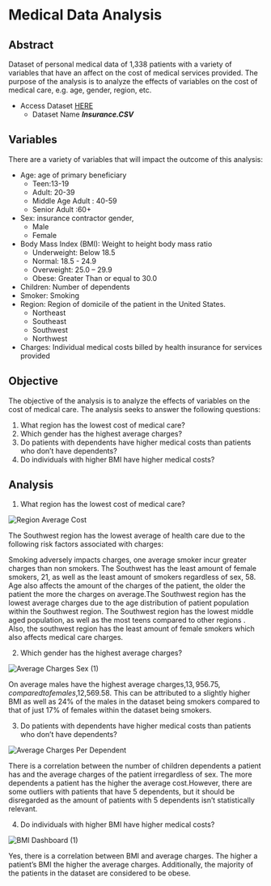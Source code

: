 # Medical Data Analysis

## Abstract

Dataset of personal medical data of 1,338 patients with a variety of variables that have an affect on the cost of medical services provided. The purpose of the analysis is to analyze the effects of variables on the cost of medical care, e.g. age, gender, region, etc. 

- Access Dataset [HERE](https://www.kaggle.com/datasets/mirichoi0218/insurance) 
  - Dataset Name ***Insurance.CSV*** 

## Variables

There are a variety of variables that will impact the outcome of this analysis:

- Age: age of primary beneficiary
  - Teen:13-19 
  - Adult: 20-39 
  - Middle Age Adult : 40-59 	
  - Senior Adult :60+
- Sex: insurance contractor gender,
  - Male 
  - Female
- Body Mass Index (BMI): Weight to height body mass ratio
  - Underweight: Below 18.5
  - Normal: 18.5 - 24.9
  - Overweight: 25.0 – 29.9
  - Obese: Greater Than or equal to 30.0 
- Children: Number of dependents
- Smoker: Smoking
- Region: Region of domicile of the patient in the United States.
  - Northeast 
  - Southeast 
  - Southwest 
  - Northwest
- Charges: Individual medical costs billed by health insurance for services provided

## Objective

The objective of the analysis is to analyze the effects of variables on the cost of medical care. The analysis seeks to answer the following questions:

1. What region has the lowest cost of medical care?
2. Which  gender has the highest average charges?
3. Do patients with dependents  have higher medical costs than patients who don’t have dependents?
4. Do individuals with higher BMI have higher medical costs?

## Analysis

1. What region has the lowest cost of medical care?

![Region Average Cost](https://user-images.githubusercontent.com/112409778/210587954-5f90f59d-c6be-4b50-bdf1-2dc37af65bd5.jpg)

The Southwest region has the lowest average of health care due to the following risk factors associated with charges:

Smoking adversely impacts charges, one average smoker incur greater charges than non smokers. The Southwest has the least amount of female smokers, 21, as well as the least amount of smokers regardless of sex, 58.
Age also affects the amount of the charges of the patient, the older the patient the more the charges on average.The Southwest region has the lowest average charges due to the age distribution of patient population within the Southwest region. The Southwest  region has the lowest middle aged population, as well as the most teens compared to other regions . Also, the southwest region has the least amount of female smokers which also affects medical care charges.


2. Which  gender has the highest average charges?

![Average Charges Sex (1)](https://user-images.githubusercontent.com/112409778/210586929-fc2105e7-28d7-49c5-a58a-08c070664ded.jpg)

On average males have the highest average charges,$13,956.75,compared to females,$12,569.58. This can be attributed to a slightly higher BMI as well as 24% of the males in the dataset being smokers compared to that of just 17% of females within the dataset being smokers.


3. Do patients with dependents have higher medical costs than patients who don’t have dependents?

![Average Charges Per Dependent](https://user-images.githubusercontent.com/112409778/210587658-e24ac9fd-8157-431e-88b1-d82d8b940698.jpg)

There is a correlation between the number of children dependents a patient has and the average charges of the patient irregardless of sex. The more dependents a patient has the higher the average cost.However, there are some outliers with patients that have 5 dependents, but it should be disregarded as the amount of patients with 5 dependents isn’t statistically relevant.  


4. Do individuals with higher BMI have higher medical costs?

![BMI Dashboard (1)](https://user-images.githubusercontent.com/112409778/210587831-de7fa4c2-4996-483e-9ea3-784ae143a1ab.jpg)

Yes, there is a correlation between BMI and average charges. The higher a patient’s BMI the higher the average charges. Additionally, the majority of the patients in the dataset are considered to be obese. 

